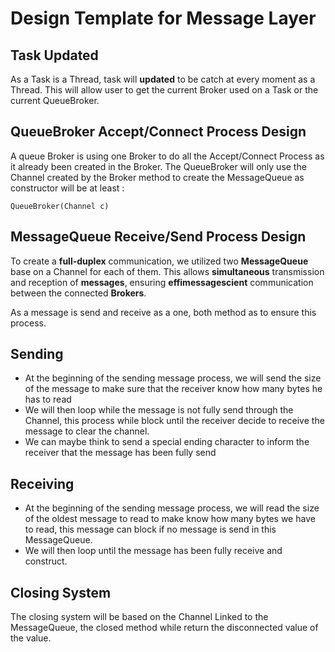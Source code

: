 # Design Template for Message Layer

## Task Updated

As a Task is a Thread, task will **updated** to be catch at every moment as a Thread. This will allow user to get the current Broker used on a Task or the current QueueBroker.

## QueueBroker Accept/Connect Process Design

A queue Broker is using one Broker to do all the Accept/Connect Process as it already been created in the Broker.
The QueueBroker will only use the Channel created by the Broker method to create the MessageQueue as constructor will be at least :

`QueueBroker(Channel c)`

## MessageQueue Receive/Send Process Design

To create a **full-duplex** communication, we utilized two **MessageQueue** base on a Channel for each of them. This allows **simultaneous** transmission and reception of **messages**, ensuring **effimessagescient** communication between the connected **Brokers**.

As a message is send and receive as a one, both method as to ensure this process.

## Sending

- At the beginning of the sending message process, we will send the size of the message to make sure that the receiver know how many bytes he has to read
- We will then loop while the message is not fully send through the Channel, this process while block until the receiver decide to receive the message to clear the channel.
- We can maybe think to send a special ending character to inform the receiver that the message has been fully send

## Receiving

- At the beginning of the sending message process, we will read the size of the oldest message to read to make know how many bytes we have to read, this message can block if no message is send in this MessageQueue.
- We will then loop until the message has been fully receive and construct.

## Closing System

The closing system will be based on the Channel Linked to the MessageQueue, the closed method while return the disconnected value of the value.



